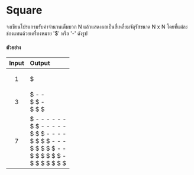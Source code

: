 # Square

จงเขียนโปรแกรมรับค่าจำนวนเต็มบวก N แล้วแสดงผลเป็นสี่เหลี่ยมจัตุรัสขนาด N x N โดยที่แต่ละช่องแทนด้วยเครื่องหมาย '$' หรือ '-' ดังรูป

#### ตัวอย่าง

| Input | Output |
| :---- | :----- |
|   <p align="center">1</p>   | $      |
|   <p align="center">3</p>   | $ - - <br> $ $ - <br> $ $ $ |
|   <p align="center">7</p>   | $ - - - - - - <br> $ $ - - - - - <br> $ $ $ - - - - <br> $ $ $ $ - - - <br> $ $ $ $ $ - - <br> $ $ $ $ $ $ - <br> $ $ $ $ $ $ $ |
